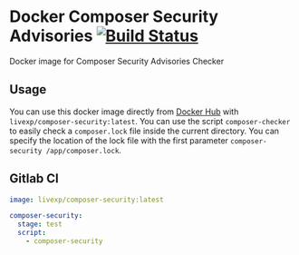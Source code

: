 # Docker Composer Security Advisories [![Build Status](https://travis-ci.org/LiveXP/docker-composer-security.svg?branch=master)](https://travis-ci.org/LiveXP/docker-composer-security)

Docker image for Composer Security Advisories Checker

## Usage

You can use this docker image directly from [Docker Hub](https://hub.docker.com/r/livexp/composer-security/) with `livexp/composer-security:latest`.
You can use the script `composer-checker` to easily check a `composer.lock` file inside the current directory. You can specify the location of the lock file with the first parameter `composer-security /app/composer.lock`.

## Gitlab CI

```yaml
image: livexp/composer-security:latest

composer-security:
  stage: test
  script:
    - composer-security
```
